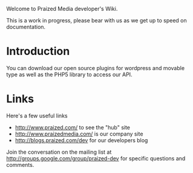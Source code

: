 Welcome to Praized Media developer's Wiki.

This is a work in progress, please bear with us as we get up to speed on documentation.

# Introduction #

You can download our open source plugins for wordpress and movable type as well as the PHP5 library to access our API.

# Links #

Here's a few useful links

  * http://www.praized.com/ to see the "hub" site
  * http://www.praizedmedia.com/ is our company site
  * http://blogs.praized.com/dev for our developers blog

Join the conversation on the mailing list at http://groups.google.com/group/praized-dev for specific questions and comments.